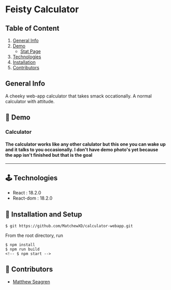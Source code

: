 # Feisty Calculator


## Table of Content

1. [General Info]()
2. [Demo]()
    - [Stat Page]()
3. [Technologies]()
4. [Installation]()
5. [Contributors]()

## General Info
A cheeky web-app calculator that takes smack occationally. A normal calculator with attitude.

## 💠 Demo

### Calculator
#### The calculator works like any other calulator but this one you can wake up and it talks to you occasionally. I don't have demo photo's yet because the app isn't finished but that is the goal


---
## 🕹 Technologies

- React : 18.2.0
- React-dom : 18.2.0

## 🚀 Installation and Setup
```
$ git https://github.com/MatchewXD/calculator-webapp.git
```
From the root directory, run
```
$ npm install
$ npm run build
<!-- $ npm start -->
```
## 🤝 Contributors

- [Matthew Seagren](https://www.linkedin.com/in/matthew-seagren/)